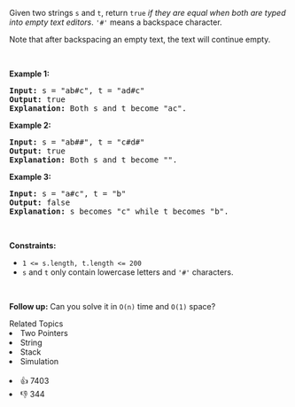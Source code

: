 <p>Given two strings <code>s</code> and <code>t</code>, return <code>true</code> <em>if they are equal when both are typed into empty text editors</em>. <code>'#'</code> means a backspace character.</p>

<p>Note that after backspacing an empty text, the text will continue empty.</p>

<p>&nbsp;</p> 
<p><strong class="example">Example 1:</strong></p>

<pre>
<strong>Input:</strong> s = "ab#c", t = "ad#c"
<strong>Output:</strong> true
<strong>Explanation:</strong> Both s and t become "ac".
</pre>

<p><strong class="example">Example 2:</strong></p>

<pre>
<strong>Input:</strong> s = "ab##", t = "c#d#"
<strong>Output:</strong> true
<strong>Explanation:</strong> Both s and t become "".
</pre>

<p><strong class="example">Example 3:</strong></p>

<pre>
<strong>Input:</strong> s = "a#c", t = "b"
<strong>Output:</strong> false
<strong>Explanation:</strong> s becomes "c" while t becomes "b".
</pre>

<p>&nbsp;</p> 
<p><strong>Constraints:</strong></p>

<ul> 
 <li><code><span>1 &lt;= s.length, t.length &lt;= 200</span></code></li> 
 <li><span><code>s</code> and <code>t</code> only contain lowercase letters and <code>'#'</code> characters.</span></li> 
</ul>

<p>&nbsp;</p> 
<p><strong>Follow up:</strong> Can you solve it in <code>O(n)</code> time and <code>O(1)</code> space?</p>

<div><div>Related Topics</div><div><li>Two Pointers</li><li>String</li><li>Stack</li><li>Simulation</li></div></div><br><div><li>👍 7403</li><li>👎 344</li></div>